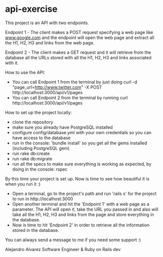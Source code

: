 # api-exercise
This project is an API with two endpoints.

Endpoint 1 - The client makes a POST request specifying a web page like www.google.com and the endpoint will open the web page and extract all the H1, H2, H3 and links from the web page.

Endpoint 2 - The client makes a GET request and it will retrieve from the database all the URLs stored with all the H1, H2, H3 and links associated with it.

How to use the API:
- You can call Endpoint 1 from the terminal by just doing curl -d "page_url=http://www.twitter.com" -X POST http://localhost:3000/api/v1/pages
- You can call Endpoint 2 from the terminal by running curl http://localhost:3000/api/v1/pages
  
How to set up the project locally:
- clone the repository
- make sure you already have PostgreSQL installed
- configure config/database.yml with your own credentials so you can have access to the database
- run in the console: 'bundle install' so you get all the gems installed (including PostgreSQL gem)
- run rake db:create
- run rake db:migrate
- run all the specs to make sure everything is working as expected, by doing in the console: rspec

By this time your project is set up. Now is time to see how beautiful it is when you run it :)

- Open a terminal, go to the project's path and run 'rails s' for the project to run in http://localhost:3000
- Open another terminal and hit the 'Endpoint 1' with a web page as a parameter. The API will open it, take the URL you passed in and also will take all the H1, H2, H3 and links from the page and store everything in the database.
- Now is time to hit 'Endpoint 2' in order to retrieve all the information stored in the database.

You can always send a message to me if you need some support :)

Alejandro Alvarez
Software Engineer & Ruby on Rails dev
